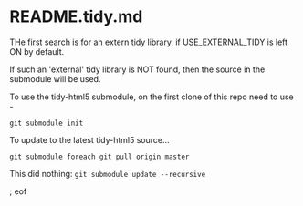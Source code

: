# README.tidy.md

THe first search is for an extern tidy library, if USE_EXTERNAL_TIDY is left ON by default.

If such an 'external' tidy library is NOT found, then the source in the submodule will be used.

To use the tidy-html5 submodule, on the first clone of this repo need to use -

`git submodule init`

To update to the latest tidy-html5 source...

`git submodule foreach git pull origin master`

This did nothing: `git submodule update --recursive`

; eof
